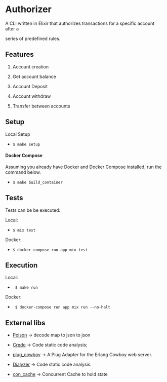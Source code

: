 
  
  
  

# Authorizer

  

A CLI written in Elixir that authorizes transactions for a specific account after a

  

series of predefined rules.
  

  

## Features

  

  

1. Account creation

2. Get account balance

3. Account Deposit

5. Account withdraw

7. Transfer between accounts
  

  
## Setup

  

  

Local Setup

  

  

-  ```$ make setup```

  

  

#### Docker Compose

  

  

Assuming you already have Docker and Docker Compose installed, run the command below.

  

  

-  ```$ make build_container```

  

  

## Tests

  

  

Tests can be be executed:

  

  

Local:

  

  

-  ```$ mix test```

  

  

Docker:

  

-  ```$ docker-compose run app mix test```

  

  

## Execution

  

Local:

  

-  ``` $ make run```

  

  

Docker:

  

-  ``` $ docker-compose run app mix run --no-halt```
  
  

## External libs

- [Poison](https://github.com/devinus/poison) -> decode map to json to json
  

- [Credo](https://github.com/rrrene/credo) -> Code static code analysis;

- [plug_cowboy](https://github.com/elixir-plug/plug_cowboy) -> A Plug Adapter for the Erlang Cowboy web server.

- [Dialyzer](https://github.com/jeremyjh/dialyxir) -> Code static code analysis.
 
- [con_cache](https://github.com/sasa1977/con_cache) -> Concurrent Cache to hold state

